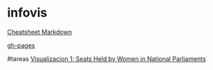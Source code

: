 # infovis

[Cheatsheet Markdown](github.com/adam-p/markdown-here/wiki/Markdown-Cheatsheet)


[gh-pages](https://cpettinato.github.io/infovis/index.html)

#tareas
[Visualizacion 1: Seats Held by Women in National Parliaments](https://cpettinato.github.io/infovis/visualizacion1.html)
